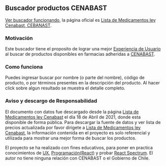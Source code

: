 ## Buscador productos CENABAST
[Ver buscador funcionando](https://mauricioantunez.github.io/buscador-productos-cenabast/), la página oficial es [Lista de Medicamentos ley Cenabast, CEBANAST](https://www.cenabast.cl/lista-de-medicamentos-ley-cenabast/).

### Motivación

Este buscador tiene el proposito de lograr una mejor [Experiencia de Usuario](https://www.interaction-design.org/literature/topics/ux-design) al buscar de productos disponibles en farmacias adheridas a [CENABAST](https://www.cenabast.cl/).



### Como funciona

Puedes ingresar buscar por nombre (o parte del nombre), código de producto, o por términos presentes en la descripción del producto. Al hacer click sobre algun resultado se muestra el detalle completo.

### Aviso y descargo de Responsabilidad

El documento con datos fue descargado desde la página [Lista de Medicamentos ley Cenabast](https://www.cenabast.cl/lista-de-medicamentos-ley-cenabast/) el día 18 de Abril de 2021, donde esta disponible de forma pública. Para descargar la fuente de datos y ver lista de precios actualizada por favor dirigete a [Lista de Medicamentos ley Cenabast](https://www.cenabast.cl/), la información contenida en el proyecto es solo referencial y utilizada para mostrar una mejor forma de buscar los productos.

El proyecto se ha realizado con fines educativos, para poner en practica conocimientos de [UX](https://www.interaction-design.org/literature/topics/ux-design), [Programación(React)](https://es.reactjs.org/) y probar [React Spectrum](https://react-spectrum.adobe.com/). El autor no tiene ninguna relación con CENABAST o el Gobierno de Chile.
